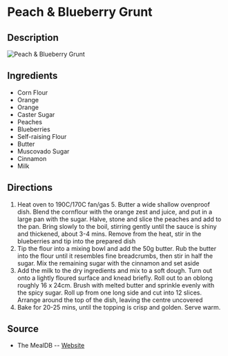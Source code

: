 # Peach & Blueberry Grunt

## Description
![Peach & Blueberry Grunt](https://www.themealdb.com/images/media/meals/ssxvup1511387476.jpg "Peach & Blueberry Grunt")

## Ingredients
- Corn Flour
- Orange
- Orange
- Caster Sugar
- Peaches
- Blueberries
- Self-raising Flour
- Butter
- Muscovado Sugar
- Cinnamon
- Milk

## Directions
1. Heat oven to 190C/170C fan/gas 5. Butter a wide shallow ovenproof dish. Blend the cornflour with the orange zest and juice, and put in a large pan with the sugar. Halve, stone and slice the peaches and add to the pan. Bring slowly to the boil, stirring gently until the sauce is shiny and thickened, about 3-4 mins. Remove from the heat, stir in the blueberries and tip into the prepared dish
2. Tip the flour into a mixing bowl and add the 50g butter. Rub the butter into the flour until it resembles fine breadcrumbs, then stir in half the sugar. Mix the remaining sugar with the cinnamon and set aside
3. Add the milk to the dry ingredients and mix to a soft dough. Turn out onto a lightly floured surface and knead briefly. Roll out to an oblong roughly 16 x 24cm. Brush with melted butter and sprinkle evenly with the spicy sugar. Roll up from one long side and cut into 12 slices. Arrange around the top of the dish, leaving the centre uncovered
4. Bake for 20-25 mins, until the topping is crisp and golden. Serve warm.

## Source

- The MealDB -- [Website](https://themealdb.com/)
